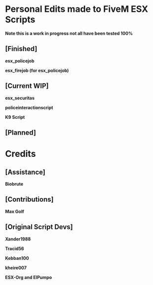 # Personal Edits made to FiveM ESX Scripts

**Note this is a work in progress not all have been tested 100%**

## [Finished]
**esx_policejob**

**esx_firejob (for esx_policejob)**

## [Current WIP]
**esx_securitas**

**policeinteractionscript**

**K9 Script**

## [Planned]

# Credits

## [Assistance]
**Biobrute**

## [Contributions]
**Max Golf**

## [Original Script Devs]
**Xander1988**

**Tracid56**

**Kebban100**

**kheire007**

**ESX-Org and ElPumpo**
